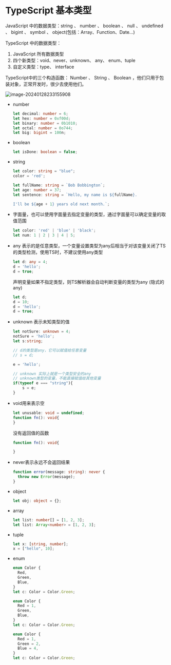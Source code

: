# TypeScript 基本类型

JavaScript 中的数据类型：string 、 number 、 boolean 、 null 、 undefined 、 bigint 、 symbol 、 object(包括：Array、Function、Date...)

TypeScript 中的数据类型：

1. JavaScript 所有数据类型
2. 四个新类型：void、never、unknown、 any、 enum、tuple
3. 自定义类型：type、 interface

TypeScript中的三个构造函数： Number 、 String 、 Boolean ，他们只用于包装对象，正常开发时，很少去使用他们。

![image-20240128233155908](https://cdn.jsdelivr.net/gh/letengzz/tc2/img202401282332924.png)

- number

  ```typescript
  let decimal: number = 6;
  let hex: number = 0xf00d;
  let binary: number = 0b1010;
  let octal: number = 0o744;
  let big: bigint = 100n;
  ```

- boolean

  ```typescript
  let isDone: boolean = false;
  ```

- string

  ```typescript
  let color: string = "blue";
  color = 'red';
  
  let fullName: string = `Bob Bobbington`;
  let age: number = 37;
  let sentence: string = `Hello, my name is ${fullName}.
  
  I'll be ${age + 1} years old next month.`;
  ```

- 字面量，也可以使用字面量去指定变量的类型，通过字面量可以确定变量的取值范围

  ```typescript
  let color: 'red' | 'blue' | 'black';
  let num: 1 | 2 | 3 | 4 | 5;
  ```

- any 表示的是任意类型，一个变量设置类型为any后相当于对该变量关闭了TS的类型检测，使用TS时，不建议使用any类型

  ```typescript
  let d: any = 4;
  d = 'hello';
  d = true;
  ```

  声明变量如果不指定类型，则TS解析器会自动判断变量的类型为any (隐式的any)

  ```typescript
  let d;
  d = 10;
  d = 'hello';
  d = true;
  ```

- unknown 表示未知类型的值

  ```typescript
  let notSure: unknown = 4;
  notSure = 'hello';
  let s:string;
  
  // d的类型是any，它可以赋值给任意变量
  // s = d;
  
  e = 'hello';
  
  // unknown 实际上就是一个类型安全的any
  // unknown类型的变量，不能直接赋值给其他变量
  if(typeof e === "string"){
      s = e;
  }
  ```

- void用来表示空

  ```typescript
  let unusable: void = undefined;
  function fn(): void{
  }
  ```

  没有返回值的函数

  ```ts
  function fn(): void{
  
  }
  ```

- never表示永远不会返回结果

  ```typescript
  function error(message: string): never {
    throw new Error(message);
  }
  ```

- object

  ```typescript
  let obj: object = {};
  ```

- array

  ```typescript
  let list: number[] = [1, 2, 3];
  let list: Array<number> = [1, 2, 3];
  ```

- tuple

  ```typescript
  let x: [string, number];
  x = ["hello", 10]; 
  ```

- enum

  ```typescript
  enum Color {
    Red,
    Green,
    Blue,
  }
  let c: Color = Color.Green;
  
  enum Color {
    Red = 1,
    Green,
    Blue,
  }
  let c: Color = Color.Green;
  
  enum Color {
    Red = 1,
    Green = 2,
    Blue = 4,
  }
  let c: Color = Color.Green;
  ```